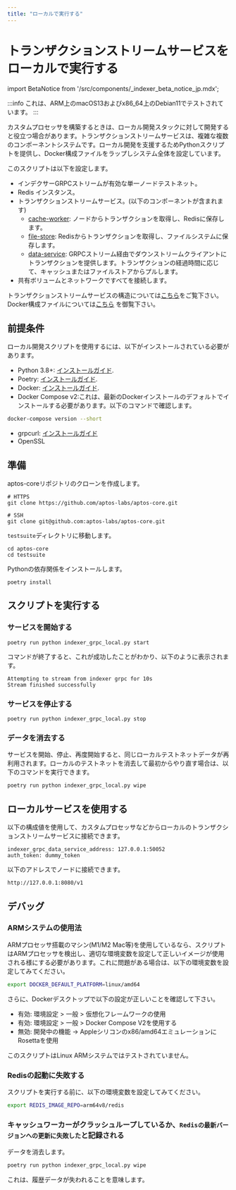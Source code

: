 ```yaml
---
title: "ローカルで実行する"
---
```


# トランザクションストリームサービスをローカルで実行する

<!-- import BetaNotice from '../../../src/components/\_indexer_beta_notice_jp.mdx'; -->
import BetaNotice from '/src/components/\_indexer_beta_notice_jp.mdx';

<BetaNotice />

:::info
これは、ARM上のmacOS13およびx86_64上のDebian11でテストされています。
:::

カスタムプロセッサを構築するときは、ローカル開発スタックに対して開発すると役立つ場合があります。トランザクションストリームサービスは、複雑な複数のコンポーネントシステムです。ローカル開発を支援するためPythonスクリプトを提供し、Docker構成ファイルをラップしシステム全体を設定しています。

このスクリプトは以下を設定します。

- インデクサーGRPCストリームが有効な単一ノードテストネット。
- Redis インスタンス。
- トランザクションストリームサービス。(以下のコンポーネントが含まれます)
  - [cache-worker](https://github.com/aptos-labs/aptos-core/tree/main/ecosystem/indexer-grpc/indexer-grpc-cache-worker): 
  ノードからトランザクションを取得し、Redisに保存します。
  - [file-store](https://github.com/aptos-labs/aptos-core/tree/main/ecosystem/indexer-grpc/indexer-grpc-file-store): 
  Redisからトランザクションを取得し、ファイルシステムに保存します。
  - [data-service](https://github.com/aptos-labs/aptos-core/tree/main/ecosystem/indexer-grpc/indexer-grpc-data-service): 
  GRPCストリーム経由でダウンストリームクライアントにトランザクションを提供します。トランザクションの経過時間に応じて、キャッシュまたはファイルストアからプルします。
- 共有ボリュームとネットワークですべてを接続します。

トランザクションストリームサービスの構造については[こちら](/indexer/txn-stream)をご覧下さい。Docker構成ファイルについては[こちら](https://github.com/aptos-labs/aptos-core/blob/main/docker/compose/indexer-grpc/docker-compose.yaml)
を御覧下さい。

## 前提条件

ローカル開発スクリプトを使用するには、以下がインストールされている必要があります。

- Python 3.8+: [インストールガイド](https://docs.python-guide.org/starting/installation/#python-3-installation-guides).
- Poetry: [インストールガイド](https://python-poetry.org/docs/#installation).
- Docker: [インストールガイド](https://docs.docker.com/get-docker/).
- Docker Compose v2:これは、最新のDockerインストールのデフォルトでインストールする必要があります。以下のコマンドで確認します。

```bash
docker-compose version --short
```

- grpcurl: [インストールガイド](https://github.com/fullstorydev/grpcurl#installation)
- OpenSSL

## 準備

aptos-coreリポジトリのクローンを作成します。

```
# HTTPS
git clone https://github.com/aptos-labs/aptos-core.git

# SSH
git clone git@github.com:aptos-labs/aptos-core.git
```

`testsuite`ディレクトリに移動します。

```
cd aptos-core
cd testsuite
```

Pythonの依存関係をインストールします。

```
poetry install
```

## スクリプトを実行する

### サービスを開始する

```
poetry run python indexer_grpc_local.py start
```

コマンドが終了すると、これが成功したことがわかり、以下のように表示されます。

```
Attempting to stream from indexer grpc for 10s
Stream finished successfully
```

### サービスを停止する

```
poetry run python indexer_grpc_local.py stop
```

### データを消去する

サービスを開始、停止、再度開始すると、同じローカルテストネットデータが再利用されます。ローカルのテストネットを消去して最初からやり直す場合は、以下のコマンドを実行できます。

```
poetry run python indexer_grpc_local.py wipe
```

## ローカルサービスを使用する

以下の構成値を使用して、カスタムプロセッサなどからローカルのトランザクションストリームサービスに接続できます。

```
indexer_grpc_data_service_address: 127.0.0.1:50052
auth_token: dummy_token
```

以下のアドレスでノードに接続できます。

```
http://127.0.0.1:8080/v1
```

## デバッグ

### ARMシステムの使用法

ARMプロセッサ搭載のマシン(M1/M2 Mac等)を使用しているなら、スクリプトはARMプロセッサを検出し、適切な環境変数を設定して正しいイメージが使用される様にする必要があります。これに問題がある場合は、以下の環境変数を設定してみてください。

```bash
export DOCKER_DEFAULT_PLATFORM=linux/amd64
```

さらに、Dockerデスクトップで以下の設定が正しいことを確認して下さい。

- 有効: 環境設定 > 一般 > 仮想化フレームワークの使用
- 有効: 環境設定 > 一般 > Docker Compose V2を使用する
- 無効: 開発中の機能 -> Appleシリコンのx86/amd64エミュレーションにRosettaを使用

このスクリプトはLinux ARMシステムではテストされていません。

### Redisの起動に失敗する

スクリプトを実行する前に、以下の環境変数を設定してみてください。

```bash
export REDIS_IMAGE_REPO=arm64v8/redis
```

### キャッシュワーカーがクラッシュループしているか、`Redisの最新バージョンへの更新に失敗した`と記録される

データを消去します。

```bash
poetry run python indexer_grpc_local.py wipe
```

これは、履歴データが失われることを意味します。
